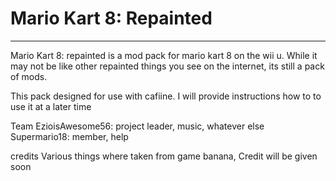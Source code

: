 # Mario Kart 8: Repainted
-------------------------------------------
Mario Kart 8: repainted is a mod pack for mario kart 8 on the wii u. While it may not be like other repainted things you see on the internet, its still a pack of mods.

This pack designed for use with cafiine. I will provide instructions how to to use it at a later time

Team
EzioisAwesome56: project leader, music, whatever else
Supermario18: member, help

credits
Various things where taken from game banana, Credit will be given soon

